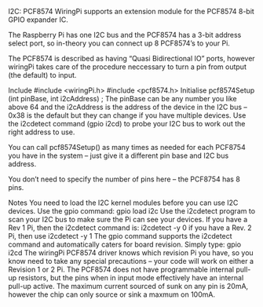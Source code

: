 I2C: PCF8574
WiringPi supports an extension module for the PCF8574 8-bit GPIO expander IC.

The Raspberry Pi has one I2C bus and the PCF8574 has a 3-bit address select port, so in-theory you can connect up 8 PCF8574’s to your Pi.

The PCF8574 is described as having “Quasi Bidirectional IO” ports, however wiringPi takes care of the procedure neccessary to turn a pin from output (the default) to input.

Include
#include <wiringPi.h>
#include <pcf8574.h>
Initialise
pcf8574Setup (int pinBase, int i2cAddress) ;
The pinBase can be any number you like above 64 and the i2cAddress is the address of the device in the I2C bus – 0x38  is the default but they can change if you have multiple devices. Use the i2cdetect command (gpio i2cd) to probe your I2C bus to work out the right address to use.

You can call pcf8574Setup() as many times as needed for each PCF8754 you have in the system – just give it a different pin base and I2C bus address.

You don’t need to specify the number of pins here – the PCF8754 has 8 pins.

Notes
You need to load the I2C kernel modules before you can use I2C devices. Use the gpio command: gpio load i2c
Use the i2cdetect program to scan your I2C bus to make sure the Pi can see your devices.
If you have a Rev 1 Pi, then the i2cdetect command is: i2cdetect -y 0 if you have a Rev. 2 Pi, then use i2cdetect -y 1
The gpio command supports the i2cdetect command and automatically caters for board revision. Simply type: gpio i2cd
The wiringPi PCF8574 driver knows which revision Pi you have, so you know need to take any special precautions – your code will work on either a Revision 1 or 2 Pi.
The PCF8574 does not have programmable internal pull-up resistors, but the pins when in input mode effectively have an internal pull-up active.
The maximum current sourced of sunk on any pin is 20mA, however the chip can only source or sink a maxmum on 100mA.